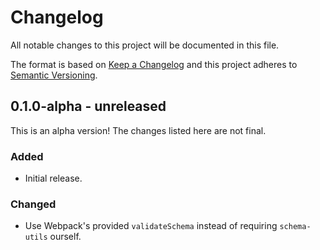 # Changelog

All notable changes to this project will be documented in this file.

The format is based on [Keep a Changelog](https://keepachangelog.com/en/1.0.0/)
and this project adheres to [Semantic Versioning](https://semver.org/spec/v2.0.0.html).

## 0.1.0-alpha - unreleased

This is an alpha version! The changes listed here are not final.

### Added
- Initial release.

### Changed
- Use Webpack's provided `validateSchema` instead of requiring `schema-utils` ourself.
